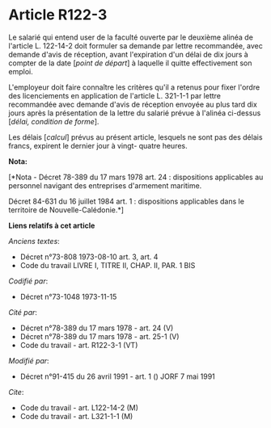 # Article R122-3

Le salarié qui entend user de la faculté ouverte par le deuxième alinéa de l'article L. 122-14-2 doit formuler sa demande par
lettre recommandée, avec demande d'avis de réception, avant l'expiration d'un délai de dix jours à compter de la date [*point
de départ*] à laquelle il quitte effectivement son emploi.

L'employeur doit faire connaître les critères qu'il a retenus pour fixer l'ordre des licenciements en application de
l'article L. 321-1-1 par lettre recommandée avec demande d'avis de réception envoyée au plus tard dix jours après la
présentation de la lettre du salarié prévue à l'alinéa ci-dessus [*délai, condition de forme*].

Les délais [*calcul*] prévus au présent article, lesquels ne sont pas des délais francs, expirent le dernier jour à vingt-
quatre heures.

**Nota:**

[*Nota - Décret 78-389 du 17 mars 1978 art. 24 : dispositions applicables au personnel navigant des entreprises d'armement
maritime.

Décret 84-631 du 16 juillet 1984 art. 1 : dispositions applicables dans le territoire de Nouvelle-Calédonie.*]

**Liens relatifs à cet article**

_Anciens textes_:

  - Décret n°73-808 1973-08-10 art. 3, art. 4
  - Code du travail LIVRE I, TITRE II, CHAP. II, PAR. 1 BIS

_Codifié par_:

  - Décret n°73-1048 1973-11-15

_Cité par_:

  - Décret n°78-389 du 17 mars 1978 - art. 24 (V)
  - Décret n°78-389 du 17 mars 1978 - art. 25-1 (V)
  - Code du travail - art. R122-3-1 (VT)

_Modifié par_:

  - Décret n°91-415 du 26 avril 1991 - art. 1 () JORF 7 mai 1991

_Cite_:

  - Code du travail - art. L122-14-2 (M)
  - Code du travail - art. L321-1-1 (M)
